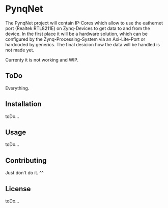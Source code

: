 # PynqNet

The PynqNet project will contain IP-Cores which allow to use the eathernet port (Realtek RTL8211E) on Zynq-Devices to get data to
and from the device. In the first place it will be a hardware solution, which can be configured by the Zynq-Processing-System via 
an Axi-Lite-Port or hardcoded by generics. The final desicion how the data will be handled is not made yet.

Currenty it is not working and WIP.

## ToDo

Everything.

## Installation

toDo...

## Usage

toDo...

## Contributing

Just don't do it. ^^

## License
toDo...
